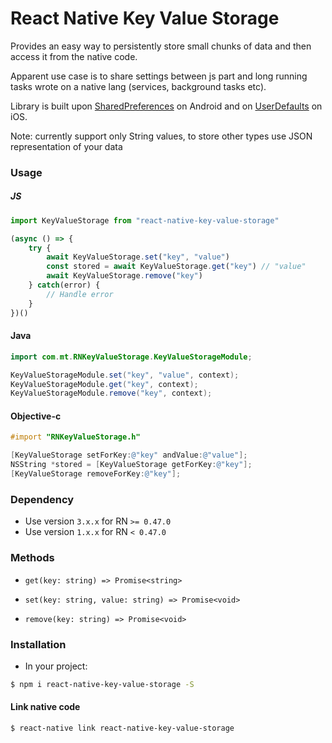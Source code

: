 # React Native Key Value Storage

Provides an easy way to persistently store small chunks of data and then access it from the native code.

Apparent use case is to share settings between js part and long running tasks wrote on a native lang (services, background tasks etc).

Library is built upon [SharedPreferences](https://developer.android.com/reference/android/content/SharedPreferences.html) on Android and on [UserDefaults](https://developer.apple.com/documentation/foundation/userdefaults) on iOS.


Note: currently support only String values, to store other types use JSON representation of your data

### Usage

##### JS

``` js
import KeyValueStorage from "react-native-key-value-storage"

(async () => {
	try {
		await KeyValueStorage.set("key", "value")
		const stored = await KeyValueStorage.get("key") // "value"
		await KeyValueStorage.remove("key")
	} catch(error) {
		// Handle error
	}
})()

```
#### Java

``` java
import com.mt.RNKeyValueStorage.KeyValueStorageModule;

KeyValueStorageModule.set("key", "value", context);
KeyValueStorageModule.get("key", context);
KeyValueStorageModule.remove("key", context);

```
#### Objective-c

``` objective-c
#import "RNKeyValueStorage.h"

[KeyValueStorage setForKey:@"key" andValue:@"value"];
NSString *stored = [KeyValueStorage getForKey:@"key"];
[KeyValueStorage removeForKey:@"key"];

```

### Dependency

- Use version `3.x.x` for RN `>= 0.47.0`
- Use version `1.x.x` for RN `< 0.47.0`

### Methods

- `get(key: string) => Promise<string>`

- `set(key: string, value: string) => Promise<void>`

- `remove(key: string) => Promise<void>`

### Installation

- In your project:
```sh
$ npm i react-native-key-value-storage -S

```
#### Link native code

```sh
$ react-native link react-native-key-value-storage

```
